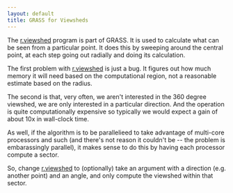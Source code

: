 ```yaml
---
layout: default
title: GRASS for Viewsheds
---
```


The [r.viewshed] program is part of GRASS. It is used to calculate
what can be seen from a particular point. It does this by sweeping
around the central point, at each step going out radially and doing
its calculation.

The first problem with [r.viewshed] is just a bug. It figures out how
much memory it will need based on the computational region, not a
reasonable estimate based on the radius.

The second is that, very often, we aren't interested in the 360 degree
viewshed, we are only interested in a particular direction. And the
operation is quite computationally expensive so typically we would
expect a gain of about 10x in wall-clock time.

As well, if the algorithm is to be parallelieed to take advantage of
multi-core processors and such (and there's not reason it couldn't be
-- the problem is embarassingly parallel), it makes sense to do this
by having each processor compute a sector.

So, change [r.viewshed] to (optionally) take an argument with a
direction (e.g. another point) and an angle, and only compute the
viewshed within that sector.

[r.viewshed]: http://grass.osgeo.org/grass70/manuals/r.viewshed.html
